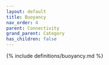 ```yaml
---
layout: default
title: Buoyancy
nav_order: 4
parent: Connectivity
grand_parent: Category
has_children: false
---
```


{% include definitions/buoyancy.md %}